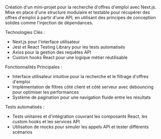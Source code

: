Création d'un mini-projet pour la recherche d'offres d'emploi avec Next.js. Mise en place d'une structure modulaire et testable pour récupérer des offres d'emploi à partir d'une API, en utilisant des principes de conception solides comme l'injection de dépendances.

Technologies Clés :

- Next.js pour l'interface utilisateur
- Jest et React Testing Library pour les tests automatisés
- Axios pour la gestion des requêtes API
- Custom hooks React pour une logique métier réutilisable

Fonctionnalités Principales :

- Interface utilisateur intuitive pour la recherche et le filtrage d'offres d'emploi
- Implémentation de filtres côté client et côté serveur avec debouncing pour optimiser les performances
- Système de pagination pour une navigation fluide entre les résultats

Tests automatisés :

- Tests unitaires et d'intégration couvrant les composants React, les custom hooks et les services API
- Utilisation de mocks pour simuler les appels API et tester différents scénarios
